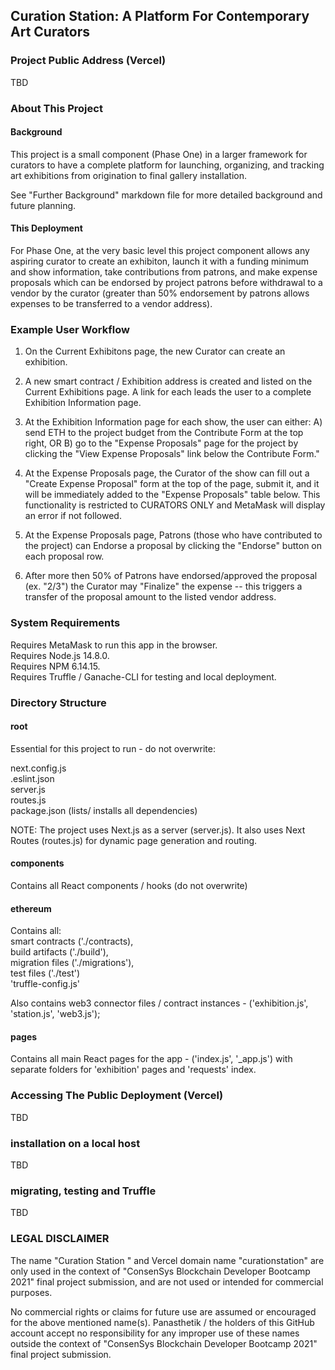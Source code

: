 
## Curation Station: A Platform For Contemporary Art Curators


### Project Public Address (Vercel)
TBD

### About This Project 

#### Background  
    
This project is a small component (Phase One) in a larger framework for curators to have a complete platform for launching, organizing, and tracking art exhibitions from origination to final gallery installation.

See "Further Background" markdown file for more detailed background and future planning.
  
#### This Deployment  
    
For Phase One, at the very basic level this project component allows any aspiring curator to create an exhibiton, launch it with a funding minimum and show information, take contributions from patrons, and make expense proposals which can be endorsed by project patrons before withdrawal to a vendor by the curator (greater than 50% endorsement by patrons allows expenses to be transferred to a vendor address). 

### Example User Workflow

1) On the Current Exhibitons page, the new Curator can create an exhibition.
     
2) A new smart contract / Exhibition address is created and listed on the Current Exhibitions page. A link for each leads the user to a complete Exhibition Information page.
  
3) At the Exhibition Information page for each show, the user can either: A) send ETH to the project budget from the Contribute Form at the top right, OR B) go to the "Expense Proposals" page for the project by clicking the "View Expense Proposals" link below the Contribute Form."
  
4) At the Expense Proposals page, the Curator of the show can fill out a "Create Expense Proposal" form at the top of the page, submit it, and it will be immediately added to the "Expense Proposals" table below. This functionality is restricted to CURATORS ONLY and MetaMask will display an error if not followed.
   
5) At the Expense Proposals page, Patrons (those who have contributed to the project) can Endorse a proposal by clicking the "Endorse" button on each proposal row.

6) After more then 50% of Patrons have endorsed/approved the proposal (ex. "2/3") the Curator may "Finalize" the expense -- this triggers a transfer of the proposal amount to the listed vendor address.  
     
### System Requirements
Requires MetaMask to run this app in the browser.   
Requires Node.js 14.8.0.   
Requires NPM 6.14.15.   
Requires Truffle / Ganache-CLI for testing and local deployment.  



### Directory Structure
#### root

Essential for this project to run - do not overwrite:

next.config.js   
.eslint.json   
server.js    
routes.js   
package.json (lists/ installs all dependencies)   
  
NOTE:  The project uses Next.js as a server (server.js). It also uses Next Routes (routes.js) for dynamic page generation and routing.

#### components

Contains all React components / hooks (do not overwrite)

#### ethereum 

Contains all:    
smart contracts ('./contracts),     
build artifacts ('./build'),    
migration files ('./migrations'),    
test files ('./test')    
'truffle-config.js'  
     
Also contains web3 connector files / contract instances - ('exhibition.js', 'station.js', 'web3.js');

#### pages

Contains all main React pages for the app - ('index.js', '_app.js') with separate folders for 'exhibition' pages and 'requests' index.

### Accessing The Public Deployment (Vercel)
TBD

### installation on a local host
TBD


### migrating, testing and Truffle


TBD

### LEGAL DISCLAIMER
The name "Curation Station " and Vercel domain name "curationstation" are only used in the context of "ConsenSys Blockchain Developer Bootcamp 2021" final project submission, and are not used or intended for commercial purposes.   

No commercial rights or claims for future use are assumed or encouraged for the above mentioned name(s). Panasthetik / the holders of this GitHub account accept no responsibility for any improper use of these names outside the context of "ConsenSys Blockchain Developer Bootcamp 2021" final project submission.

